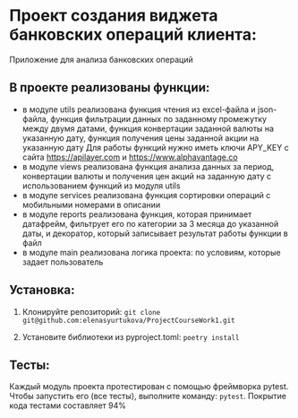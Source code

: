 # Проект создания виджета банковских операций клиента:
Приложение для анализа банковских операций

## В проекте реализованы функции:
* в модуле utils реализована функция чтения из excel-файла и json-файла, 
  функция фильтрации данных по заданному промежутку между двумя датами, 
  функция конвертации заданной валюты на указанную дату,
  функция получения цены заданной акции на указанную дату
  Для работы функций нужно иметь ключи APY_KEY с сайта https://apilayer.com 
  и https://www.alphavantage.co
* в модуле views реализована функция анализа данных за период, конвертации валюты
  и получения цен акций на заданную дату с использованием функций из модуля utils
* в модуле services реализована функция сортировки операций с мобильными номерами в описании
* в модуле reports реализована функция, которая принимает датафрейм, 
  фильтрует его по категории за 3 месяца до указанной даты, и декоратор, 
  который записывает результат работы функции в файл
* в модуле main реализована логика проекта: по условиям, 
  которые задает пользователь

## Установка:
1. Клонируйте репозиторий:
```git clone git@github.com:elenasyurtukova/ProjectCourseWork1.git```

2. Установите библиотеки из pyproject.toml:
```poetry install```

## Тесты:
Каждый модуль проекта протестирован с помощью фреймворка pytest.
Чтобы запустить его (все тесты), выполните команду: ```pytest```.
Покрытие кода тестами составляет 94%    